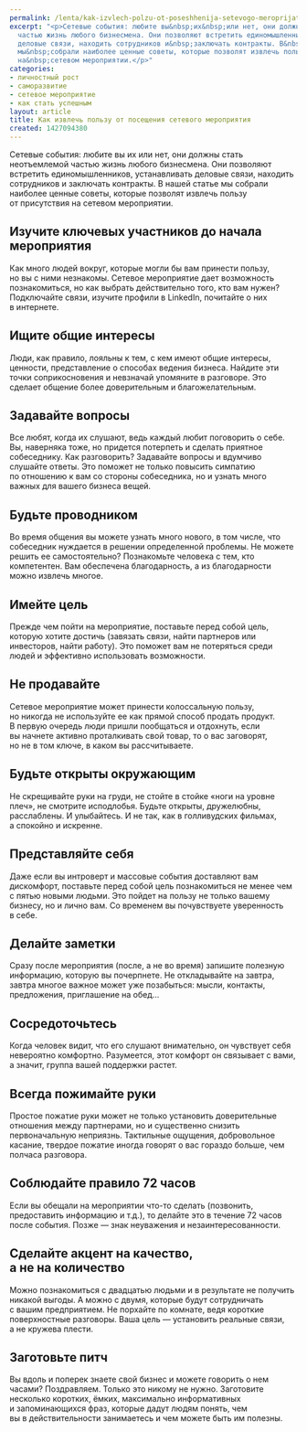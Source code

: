 ```yaml
---
permalink: /lenta/kak-izvlech-polzu-ot-poseshhenija-setevogo-meroprijatija
excerpt: "<p>Сетевые события: любите вы&nbsp;их&nbsp;или нет, они должны стать неотъемлемой
  частью жизнь любого бизнесмена. Они позволяют встретить единомышленников, устанавливать
  деловые связи, находить сотрудников и&nbsp;заключать контракты. В&nbsp;нашей статье
  мы&nbsp;собрали наиболее ценные советы, которые позволят извлечь пользу от&nbsp;присутствия
  на&nbsp;сетевом мероприятии.</p>"
categories:
- личностный рост
- саморазвитие
- сетевое мероприятие
- как стать успешным
layout: article
title: Как извлечь пользу от посещения сетевого мероприятия
created: 1427094380
---
```

Сетевые события: любите вы их или нет, они должны стать неотъемлемой частью жизнь любого бизнесмена. Они позволяют встретить единомышленников, устанавливать деловые связи, находить сотрудников и заключать контракты. В нашей статье мы собрали наиболее ценные советы, которые позволят извлечь пользу от присутствия на сетевом мероприятии.

## Изучите ключевых участников до начала мероприятия ##

Как много людей вокруг, которые могли бы вам принести пользу, но вы с ними незнакомы. Сетевое мероприятие дает возможность познакомиться, но как выбрать действительно того, кто вам нужен? Подключайте связи, изучите профили в LinkedIn, почитайте о них в интернете.

## Ищите общие интересы ##

Люди, как правило, лояльны к тем, с кем имеют общие интересы, ценности, представление о способах ведения бизнеса. Найдите эти точки соприкосновения и невзначай упомяните в разговоре. Это сделает общение более доверительным и благожелательным.

## Задавайте вопросы ##

Все любят, когда их слушают, ведь каждый любит поговорить о себе. Вы, наверняка тоже, но придется потерпеть и сделать приятное собеседнику. Как разговорить? Задавайте вопросы и вдумчиво слушайте ответы. Это поможет не только повысить симпатию по отношению к вам со стороны собеседника, но и узнать много важных для вашего бизнеса вещей.

## Будьте проводником ##

Во время общения вы можете узнать много нового, в том числе, что собеседник нуждается в решении определенной проблемы. Не можете решить ее самостоятельно? Познакомьте человека с тем, кто компетентен. Вам обеспечена благодарность, а из благодарности можно извлечь многое.

## Имейте цель ##

Прежде чем пойти на мероприятие, поставьте перед собой цель, которую хотите достичь (завязать связи, найти партнеров или инвесторов, найти работу). Это поможет вам не потеряться среди людей и эффективно использовать возможности.

## Не продавайте ##

Сетевое мероприятие может принести колоссальную пользу, но никогда не используйте ее как прямой способ продать продукт. В первую очередь люди пришли пообщаться и отдохнуть, если вы начнете активно проталкивать свой товар, то о вас заговорят, но не в том ключе, в каком вы рассчитываете.

## Будьте открыты окружающим ##

Не скрещивайте руки на груди, не стойте в стойке «ноги на уровне плеч», не смотрите исподлобья. Будьте открыты, дружелюбны, расслаблены. И улыбайтесь. И не так, как в голливудских фильмах, а спокойно и искренне.

## Представляйте себя ##

Даже если вы интроверт и массовые события доставляют вам дискомфорт, поставьте перед собой цель познакомиться не менее чем с пятью новыми людьми. Это пойдет на пользу не только вашему бизнесу, но и лично вам. Со временем вы почувствуете уверенность в себе.

## Делайте заметки ##

Сразу после мероприятия (после, а не во время) запишите полезную информацию, которую вы почерпнете. Не откладывайте на завтра, завтра многое важное может уже позабыться: мысли, контакты, предложения, приглашение на обед...

## Сосредоточьтесь ##

Когда человек видит, что его слушают внимательно, он чувствует себя невероятно комфортно. Разумеется, этот комфорт он связывает с вами, а значит, группа вашей поддержки растет.

## Всегда пожимайте руки ##

Простое пожатие руки может не только установить доверительные отношения между партнерами, но и существенно снизить первоначальную неприязнь. Тактильные ощущения, добровольное касание, твердое пожатие иногда говорят о вас гораздо больше, чем полчаса разговора.

## Соблюдайте правило 72 часов ##

Если вы обещали на мероприятии что-то сделать (позвонить, предоставить информацию и т.д.), то делайте это в течение 72 часов после события. Позже — знак неуважения и незаинтересованности.

## Сделайте акцент на качество, а не на количество ##

Можно познакомиться с двадцатью людьми и в результате не получить никакой выгоды. А можно с двумя, которые будут сотрудничать с вашим предприятием. Не порхайте по комнате, ведя короткие поверхностные разговоры. Ваша цель — установить реальные связи, а не кружева плести.

## Заготовьте питч ##

Вы вдоль и поперек знаете свой бизнес и можете говорить о нем часами? Поздравляем. Только это никому не нужно. Заготовите несколько коротких, ёмких, максимально информативных и запоминающихся фраз, которые дадут людям понять, чем вы в действительности занимаетесь и чем можете быть им полезны.
